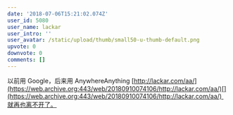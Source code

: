```yaml
---
date: '2018-07-06T15:21:02.074Z'
user_id: 5080
user_name: lackar
user_intro: ''
user_avatar: /static/upload/thumb/small50-u-thumb-default.png
upvote: 0
downvote: 0
comments: []
---
```


以前用 Google，后来用 AnywhereAnything [http://lackar.com/aa/](https://web.archive.org:443/web/20180910074106/http://lackar.com/aa/)[](https://web.archive.org:443/web/20180910074106/http://lackar.com/aa/) 就再也离不开了。
